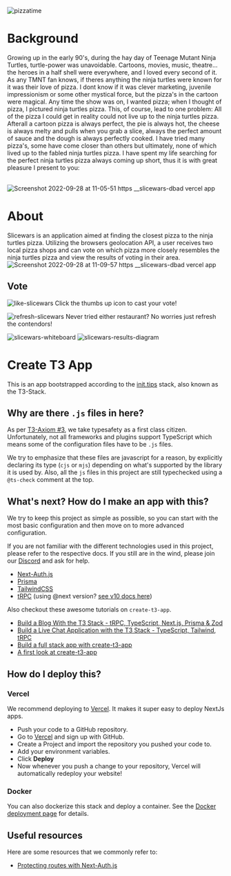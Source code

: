 ![pizzatime](https://user-images.githubusercontent.com/82413454/192655528-6af22c8b-0303-4e1b-a18b-8db126ed0e45.jpeg)
# Background

Growing up in the early 90's, during the hay day of Teenage Mutant Ninja Turtles, turtle-power was unavoidable. Cartoons, movies, music, theatre... the heroes in a half shell were everywhere, and I loved every second of it. As any TMNT fan knows, if theres anything the ninja turtles were known for it was their love of pizza. I dont know if it was clever marketing, juvenile impressionism or some other mystical force, but the pizza's in the cartoon were magical. Any time the show was on, I wanted pizza; when I thought of pizza, I pictured ninja turtles pizza. This, of course, lead to one problem: All of the pizza I could get in reality could not live up to the ninja turtles pizza. Afterall a cartoon pizza is always perfect, the pie is always hot, the cheese is always melty and pulls when you grab a slice, always the perfect amount of sauce and the dough is always perfectly cooked. I have tried many pizza's, some have come closer than others but ultimately, none of which lived up to the fabled ninja turtles pizza. I have spent my life searching for the perfect ninja turtles pizza always coming up short, thus it is with great pleasure I present to you:
<br />
<br />


![Screenshot 2022-09-28 at 11-05-51 https __slicewars-dbad vercel app](https://user-images.githubusercontent.com/82413454/192815358-c3cbbae6-e7bb-42c7-a217-19c8311175ef.png)
# About

Slicewars is an application aimed at finding the closest pizza to the ninja turtles pizza. Utilizing the browsers geolocation API, a user receives two local pizza shops and can vote on which pizza more closely resembles the ninja turtles pizza and view the results of voting in their area.
![Screenshot 2022-09-28 at 11-09-57 https __slicewars-dbad vercel app](https://user-images.githubusercontent.com/82413454/192818798-63c7624b-b165-45d0-8721-6291db0c3637.png)

## Vote
![like-slicewars](https://user-images.githubusercontent.com/82413454/192821763-2546abae-56c4-401b-9e65-bd9dc30a9fc3.png)
Click the thumbs up icon to cast your vote!

![refresh-slicewars](https://user-images.githubusercontent.com/82413454/192821867-014be9e4-0eee-4f85-a92f-ea1b1a50a5fd.png)
Never tried either restaurant? No worries just refresh the contendors!



![slicewars-whiteboard](https://user-images.githubusercontent.com/82413454/192639718-ddf91d67-005e-46eb-bb11-57e5191b9f39.png)
![slicewars-results-diagram](https://user-images.githubusercontent.com/82413454/192639724-8c04cfcc-6b67-46a6-ad11-6ceda3c2f335.png)



# Create T3 App

This is an app bootstrapped according to the [init.tips](https://init.tips) stack, also known as the T3-Stack.

## Why are there `.js` files in here?

As per [T3-Axiom #3](https://github.com/t3-oss/create-t3-app/tree/next#3-typesafety-isnt-optional), we take typesafety as a first class citizen. Unfortunately, not all frameworks and plugins support TypeScript which means some of the configuration files have to be `.js` files.

We try to emphasize that these files are javascript for a reason, by explicitly declaring its type (`cjs` or `mjs`) depending on what's supported by the library it is used by. Also, all the `js` files in this project are still typechecked using a `@ts-check` comment at the top.

## What's next? How do I make an app with this?

We try to keep this project as simple as possible, so you can start with the most basic configuration and then move on to more advanced configuration.

If you are not familiar with the different technologies used in this project, please refer to the respective docs. If you still are in the wind, please join our [Discord](https://t3.gg/discord) and ask for help.

- [Next-Auth.js](https://next-auth.js.org)
- [Prisma](https://prisma.io)
- [TailwindCSS](https://tailwindcss.com)
- [tRPC](https://trpc.io) (using @next version? [see v10 docs here](https://trpc.io/docs/v10/))

Also checkout these awesome tutorials on `create-t3-app`.

- [Build a Blog With the T3 Stack - tRPC, TypeScript, Next.js, Prisma & Zod](https://www.youtube.com/watch?v=syEWlxVFUrY)
- [Build a Live Chat Application with the T3 Stack - TypeScript, Tailwind, tRPC](https://www.youtube.com/watch?v=dXRRY37MPuk)
- [Build a full stack app with create-t3-app](https://www.nexxel.dev/blog/ct3a-guestbook)
- [A first look at create-t3-app](https://dev.to/ajcwebdev/a-first-look-at-create-t3-app-1i8f)

## How do I deploy this?

### Vercel

We recommend deploying to [Vercel](https://vercel.com/?utm_source=t3-oss&utm_campaign=oss). It makes it super easy to deploy NextJs apps.

- Push your code to a GitHub repository.
- Go to [Vercel](https://vercel.com/?utm_source=t3-oss&utm_campaign=oss) and sign up with GitHub.
- Create a Project and import the repository you pushed your code to.
- Add your environment variables.
- Click **Deploy**
- Now whenever you push a change to your repository, Vercel will automatically redeploy your website!

### Docker

You can also dockerize this stack and deploy a container. See the [Docker deployment page](https://create-t3-app-nu.vercel.app/en/deployment/docker) for details.

## Useful resources

Here are some resources that we commonly refer to:

- [Protecting routes with Next-Auth.js](https://next-auth.js.org/configuration/nextjs#unstable_getserversession)
